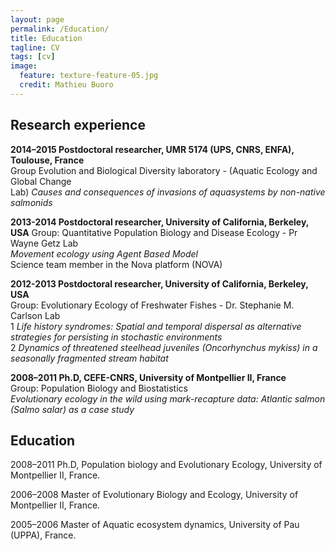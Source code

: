 ```yaml
---
layout: page
permalink: /Education/
title: Education
tagline: CV
tags: [cv]
image:
  feature: texture-feature-05.jpg
  credit: Mathieu Buoro
---
```



## Research experience 

**2014–2015 Postdoctoral researcher, UMR 5174 (UPS, CNRS, ENFA), Toulouse, France**  
Group Evolution and Biological Diversity laboratory - (Aquatic Ecology and Global Change  
Lab) *Causes and consequences of invasions of aquasystems by non-native salmonids*  

**2013-2014 Postdoctoral researcher, University of California, Berkeley, USA**
Group: Quantitative Population Biology and Disease Ecology - Pr Wayne Getz Lab  
*Movement ecology using Agent Based Model*  
Science team member in the Nova platform (NOVA)  

**2012-2013 Postdoctoral researcher, University of California, Berkeley, USA**  
Group: Evolutionary Ecology of Freshwater Fishes - Dr. Stephanie M. Carlson Lab  
1 *Life history syndromes: Spatial and temporal dispersal as alternative strategies for persisting in stochastic environments*  
2 *Dynamics of threatened steelhead juveniles (Oncorhynchus mykiss) in a seasonally fragmented stream habitat*  

**2008–2011 Ph.D, CEFE-CNRS, University of Montpellier II, France**  
Group: Population Biology and Biostatistics  
*Evolutionary ecology in the wild using mark-recapture data: Atlantic salmon (Salmo salar) as a case study*  

## Education 

2008–2011 Ph.D, Population biology and Evolutionary Ecology, University of Montpellier II, France.  

2006–2008 Master of Evolutionary Biology and Ecology, University of Montpellier II, France.  

2005–2006 Master of Aquatic ecosystem dynamics, University of Pau (UPPA), France.  
